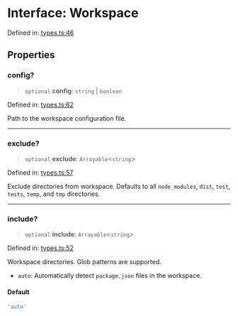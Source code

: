 # Interface: Workspace

Defined in: [types.ts:46](https://github.com/rolldown/tsdown/blob/96c38d9d1821d84b8a238b5a77ff1b157ea1f11f/src/options/types.ts#L46)

## Properties

### config?

> `optional` **config**: `string` \| `boolean`

Defined in: [types.ts:62](https://github.com/rolldown/tsdown/blob/96c38d9d1821d84b8a238b5a77ff1b157ea1f11f/src/options/types.ts#L62)

Path to the workspace configuration file.

***

### exclude?

> `optional` **exclude**: `Arrayable`\<`string`\>

Defined in: [types.ts:57](https://github.com/rolldown/tsdown/blob/96c38d9d1821d84b8a238b5a77ff1b157ea1f11f/src/options/types.ts#L57)

Exclude directories from workspace.
Defaults to all `node_modules`, `dist`, `test`, `tests`, `temp`, and `tmp` directories.

***

### include?

> `optional` **include**: `Arrayable`\<`string`\>

Defined in: [types.ts:52](https://github.com/rolldown/tsdown/blob/96c38d9d1821d84b8a238b5a77ff1b157ea1f11f/src/options/types.ts#L52)

Workspace directories. Glob patterns are supported.
- `auto`: Automatically detect `package.json` files in the workspace.

#### Default

```ts
'auto'
```
